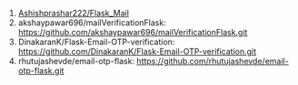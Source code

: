 1. [Ashishprashar222/Flask_Mail](https://github.com/Ashishprashar222/Flask_Mail.git)
2. akshaypawar696/mailVerificationFlask: https://github.com/akshaypawar696/mailVerificationFlask.git
3. DinakaranK/Flask-Email-OTP-verification: https://github.com/DinakaranK/Flask-Email-OTP-verification.git
4. rhutujashevde/email-otp-flask: https://github.com/rhutujashevde/email-otp-flask.git
